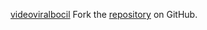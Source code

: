 [videoviralbocil](https://videoviralbocil.pages.dev)
Fork the [repository](https://github.com/lapelive) on GitHub.
